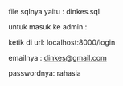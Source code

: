 file sqlnya yaitu : dinkes.sql

untuk masuk ke admin :

ketik di url: localhost:8000/login

emailnya : dinkes@gmail.com

passwordnya: rahasia
